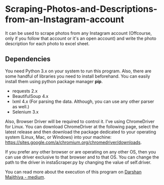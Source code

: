 # Scraping-Photos-and-Descriptions-from-an-Instagram-account
It can be used to scrape photos from any Instagram account (Offcourse, only if you follow that account or it's an open account) and write the photo description for each photo to excel sheet.

## Dependencies
You need Python 3.x on your system to run this program. Also, there are some handful of libraries you need to install beforehand. You can easily install them using python package manager **pip**.

- requests 2.x
- BeautifulSoup 4.x
- lxml 4.x (For parsing the data. Although, you can use any other parser as well.)
- Selenium 3.x

Also, Browser Driver will be required to control it. I’ve using ChromeDriver for Linux. You can download ChromeDriver at the following page, select the latest release and then download the package dedicated to your operating system (Linux, Mac, or Windows) into your machine: https://sites.google.com/a/chromium.org/chromedriver/downloads.

If you prefer any other browser or are operating on any other OS, then you can use driver exclusive to that browser and to that OS. You can change the path to the driver in instaScraper.py by changing the value of self.driver.


You can read more about the execution of this program on [Darshan Majithiya - medium](https://medium.com/@darsh2115/scraping-photos-and-descriptions-from-an-instagram-account-using-python-11c5a1ce1e81).

